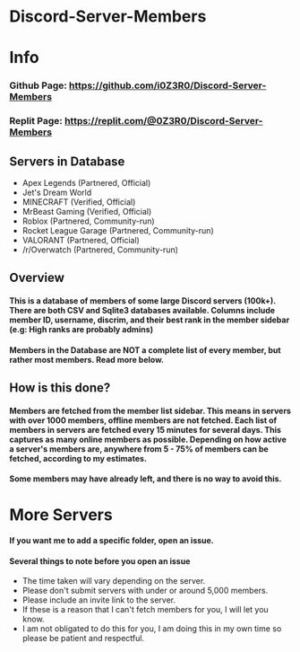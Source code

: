 # Discord-Server-Members
# Info
### Github Page: https://github.com/i0Z3R0/Discord-Server-Members
### Replit Page: https://replit.com/@0Z3R0/Discord-Server-Members
## Servers in Database
* Apex Legends (Partnered, Official)
* Jet's Dream World
* MINECRAFT (Verified, Official)
* MrBeast Gaming (Verified, Official)
* Roblox (Partnered, Community-run)
* Rocket League Garage (Partnered, Community-run)
* VALORANT (Partnered, Official)
* /r/Overwatch (Partnered, Community-run)
## Overview
#### This is a database of members of some large Discord servers (100k+). There are both CSV and Sqlite3 databases available. Columns include member ID, username, discrim, and their best rank in the member sidebar (e.g: High ranks are probably admins)
#### Members in the Database are **NOT** a complete list of every member, but rather most members. Read more below. 
## How is this done?
#### Members are fetched from the member list sidebar. This means in servers with over 1000 members, offline members are not fetched. Each list of members in servers are fetched every 15 minutes for several days. This captures as many online members as possible. Depending on how active a server's members are, anywhere from 5 - 75% of members can be fetched, according to my estimates. 
#### Some members may have already left, and there is no way to avoid this. 
# More Servers
#### If you want me to add a specific folder, open an issue. 
#### Several things to note before you open an issue
* The time taken will vary depending on the server. 
* Please don't submit servers with under or around 5,000 members. 
* Please include an invite link to the server. 
* If these is a reason that I can't fetch members for you, I will let you know. 
* I am not obligated to do this for you, I am doing this in my own time so please be patient and respectful. 
